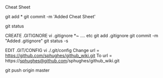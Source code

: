 Cheat Sheet


git add *
git commit -m 'Added Cheat Sheet'


git status


CREATE .GITIGNORE
vi .gitignore
   *~  .... etc
git add .gitignore
git commit -m "Added .gitignore"
git status -s


EDIT .GIT/CONFIG
vi ./.git/config
   Change
     url = https://github.com/sphughes/github_wiki.git
   To
     url = https://sphughes@github.com/sphughes/github_wiki.git

git push origin master
 
